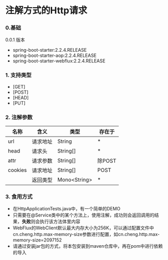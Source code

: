 # 注解方式的Http请求
### 0.基础
0.0.1 版本 
- spring-boot-starter:2.2.4.RELEASE
- spring-boot-starter-aop:2.2.4.RELEASE
- spring-boot-starter-webflux:2.2.4.RELEASE
### 1. 支持类型
- [GET]
- [POST]
- [HEAD]
- [PUT]
### 2. 注解参数
| 名称 | 含义 | 类型 | 存在于 |
| ------ | ------ |------| ------ |
| url | 请求地址 | String | * |
| head | 请求头 | String[] | * |
| attr | 请求参数 | String[] | 除POST |
| cookies | 请求地址 | String[] | POST |
|  | 返回类型 | Mono\<String> | * |
### 3. 食用方式
- 在HttpApplicationTests.java中，有一个简单的DEMO
- 只需要在@Service类中的某个方法上，使用注解，成功则会返回调用的结果，<b>失败</b>则会执行该方法体里内容
- WebFlux的WebClient默认最大内存大小为256K，可以通过配置文件中cn.cheng.http.max-memory-size参数进行配置，如cn.cheng.http.max-memory-size=2097152
- 请通过安装jar包的方式，将本包安装到maven仓库中，再在pom中进行依赖的导入
